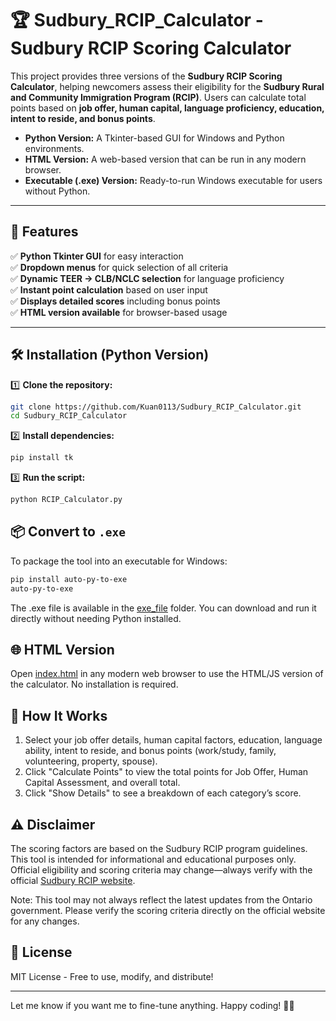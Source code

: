 # 🏆 Sudbury_RCIP_Calculator - Sudbury RCIP Scoring Calculator

This project provides three versions of the **Sudbury RCIP Scoring Calculator**, helping newcomers assess their eligibility for the **Sudbury Rural and Community Immigration Program (RCIP)**. Users can calculate total points based on **job offer, human capital, language proficiency, education, intent to reside, and bonus points**.

- **Python Version:** A Tkinter-based GUI for Windows and Python environments.  
- **HTML Version:** A web-based version that can be run in any modern browser.  
- **Executable (.exe) Version:** Ready-to-run Windows executable for users without Python.

---

## 🚀 Features  

✅ **Python Tkinter GUI** for easy interaction  
✅ **Dropdown menus** for quick selection of all criteria  
✅ **Dynamic TEER → CLB/NCLC selection** for language proficiency  
✅ **Instant point calculation** based on user input  
✅ **Displays detailed scores** including bonus points  
✅ **HTML version available** for browser-based usage  

---

## 🛠 Installation (Python Version)  

1️⃣ **Clone the repository:**  
```bash
git clone https://github.com/Kuan0113/Sudbury_RCIP_Calculator.git
cd Sudbury_RCIP_Calculator
```
2️⃣ **Install dependencies:**  
```bash
pip install tk
```
3️⃣ **Run the script:**  
```bash
python RCIP_Calculator.py
```

## 📦 Convert to `.exe`  
To package the tool into an executable for Windows:  
```bash
pip install auto-py-to-exe
auto-py-to-exe
```
The .exe file is available in the [exe_file](https://github.com/Kuan0113/Sudbury_RCIP_Calculator/tree/main/exe_file) folder. You can download and run it directly without needing Python installed.

## 🌐 HTML Version

Open [index.html](https://kuan0113.github.io/Sudbury_RCIP_Calculator/) in any modern web browser to use the HTML/JS version of the calculator. No installation is required.

## 📑 How It Works  
1. Select your job offer details, human capital factors, education, language ability, intent to reside, and bonus points (work/study, family, volunteering, property, spouse).
2. Click "Calculate Points" to view the total points for Job Offer, Human Capital Assessment, and overall total.
3. Click "Show Details" to see a breakdown of each category’s score.

## ⚠️ Disclaimer
The scoring factors are based on the Sudbury RCIP program guidelines. This tool is intended for informational and educational purposes only. Official eligibility and scoring criteria may change—always verify with the official [Sudbury RCIP website](https://investsudbury.ca/why-sudbury/newcomers/rcipfcip/).

Note: This tool may not always reflect the latest updates from the Ontario government. Please verify the scoring criteria directly on the official website for any changes.


## 📜 License  
MIT License - Free to use, modify, and distribute!  

---

Let me know if you want me to fine-tune anything. Happy coding! 🚀😃
